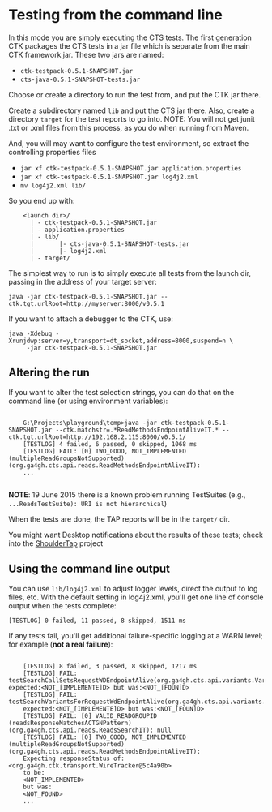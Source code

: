 # Testing from the command line

In this mode you are simply executing the CTS tests. The first generation CTK packages the CTS tests in a jar file which is separate from the main CTK framework jar. These two jars are named:

- `ctk-testpack-0.5.1-SNAPSHOT.jar`
- `cts-java-0.5.1-SNAPSHOT-tests.jar` 

Choose or create a directory to run the test from, and put the CTK jar there.

Create a subdirectory named `lib` and put the CTS jar there. Also, create a directory `target` for the test reports to go into. NOTE: You will not get junit .txt or .xml files from this process, as you do when running from Maven.

And, you will may want to configure the test environment, so extract the controlling properties files

- `jar xf ctk-testpack-0.5.1-SNAPSHOT.jar application.properties`
- `jar xf ctk-testpack-0.5.1-SNAPSHOT.jar log4j2.xml`
- `mv log4j2.xml lib/`

So you end up with:

```
    <launch dir>/
      | - ctk-testpack-0.5.1-SNAPSHOT.jar
      | - application.properties
      | - lib/
      |       |- cts-java-0.5.1-SNAPSHOT-tests.jar
      |       |- log4j2.xml
      | - target/

```

The simplest way to run is to simply execute all tests from the launch dir, passing in the address of your target server:

`java -jar ctk-testpack-0.5.1-SNAPSHOT.jar --ctk.tgt.urlRoot=http://myserver:8000/v0.5.1`
 
If you want to attach a debugger to the CTK, use:

    java -Xdebug -Xrunjdwp:server=y,transport=dt_socket,address=8000,suspend=n \
         -jar ctk-testpack-0.5.1-SNAPSHOT.jar

## Altering the run 

If you want to alter the test selection strings, you can do that on the command line (or using environment variables):

```

    G:\Projects\playground\temp>java -jar ctk-testpack-0.5.1-SNAPSHOT.jar --ctk.matchstr=.*ReadMethodsEndpointAliveIT.* --ctk.tgt.urlRoot=http://192.168.2.115:8000/v0.5.1/
    [TESTLOG] 4 failed, 6 passed, 0 skipped, 1068 ms
    [TESTLOG] FAIL: [0] TWO_GOOD, NOT_IMPLEMENTED (multipleReadGroupsNotSupported)(org.ga4gh.cts.api.reads.ReadMethodsEndpointAliveIT):
    ...


```

**NOTE**: 19 June 2015 there is a known problem running TestSuites (e.g., `...ReadsTestSuite): URI is not hierarchical`)

When the tests are done, the TAP reports will be in the `target/` dir.

You might want Desktop notifications about the results of these tests; check into the [ShoulderTap](https://github.com/ryandoyle/shouldertap) project

## Using the command line output

You can use `lib/log4j2.xml` to adjust logger levels, direct the output to log files, etc. With the default setting in log4j2.xml, you'll get one line of console output when the tests complete:

`[TESTLOG] 0 failed, 11 passed, 8 skipped, 1511 ms`

If any tests fail, you'll get additional failure-specific logging at a WARN level; for example (**not a real failure**):

```

    [TESTLOG] 8 failed, 3 passed, 8 skipped, 1217 ms
    [TESTLOG] FAIL: testSearchCallSetsRequestWDEndpointAlive(org.ga4gh.cts.api.variants.VariantsMethodsEndpointAliveIT): expected:<NOT_[IMPLEMENTE]D> but was:<NOT_[FOUN]D>
    [TESTLOG] FAIL: testSearchVariantsForRequestWdEndpointAlive(org.ga4gh.cts.api.variants.VariantsMethodsEndpointAliveIT):
    expected:<NOT_[IMPLEMENTE]D> but was:<NOT_[FOUN]D>
    [TESTLOG] FAIL: [0] VALID_READGROUPID (readsResponseMatchesACTGNPattern)(org.ga4gh.cts.api.reads.ReadsSearchIT): null
    [TESTLOG] FAIL: [0] TWO_GOOD, NOT_IMPLEMENTED (multipleReadGroupsNotSupported)(org.ga4gh.cts.api.reads.ReadMethodsEndpointAliveIT):
    Expecting responseStatus of: <org.ga4gh.ctk.transport.WireTracker@5c4a90b>
    to be:
    <NOT_IMPLEMENTED>
    but was:
    <NOT_FOUND>
    ...

```

